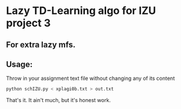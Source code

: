 # Lazy TD-Learning algo for IZU project 3

## For extra lazy mfs.

## Usage:
Throw in your assignment text file without changing any of its content
```bash
python schIZU.py < xplagi0b.txt > out.txt
```
That's it. It ain't much, but it's honest work.
